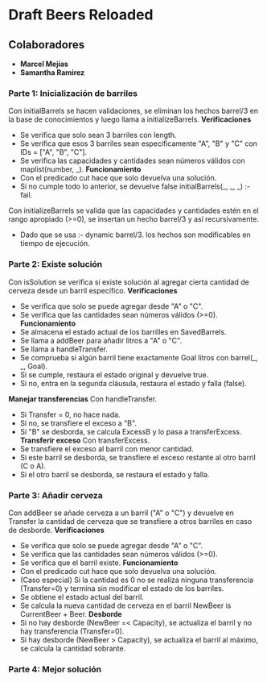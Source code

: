 # Draft Beers Reloaded

## Colaboradores

- **Marcel Mejías**
- **Samantha Ramirez**

### Parte 1: Inicialización de barriles 
Con initialBarrels se hacen validaciones, se eliminan los hechos barrel/3 en la base de conocimientos y luego llama a initializeBarrels.
**Verificaciones**
- Se verifica que solo sean 3 barriles con length.
- Se verifica que esos 3 barriles sean específicamente "A", "B" y "C" con IDs = ["A", "B", "C"].
- Se verifica las capacidades y cantidades sean números válidos con maplist(number, _).
**Funcionamiento**
- Con el predicado cut hace que solo devuelva una solución.
- Si no cumple todo lo anterior, se devuelve false initialBarrels(_, _, _) :- fail.

Con initializeBarrels se valida que las capacidades y cantidades estén en el rango apropiado (>=0), se insertan un hecho barrel/3 y así recursivamente.
- Dado que se usa :- dynamic barrel/3. los hechos son modificables en tiempo de ejecución.

### Parte 2: Existe solución
Con isSolution se verifica si existe solución al agregar cierta cantidad de cerveza desde un barril específico.
**Verificaciones**
- Se verifica que solo se puede agregar desde "A" o "C".
- Se verifica que las cantidades sean números válidos (>=0).
**Funcionamiento**
- Se almacena el estado actual de los barrilles en SavedBarrels.
- Se llama a addBeer para añadir litros a "A" o "C".
- Se llama a handleTransfer.
- Se comprueba si algún barril tiene exactamente Goal litros con barrel(_, _, Goal).
- Si se cumple, restaura el estado original y devuelve true.
- Si no, entra en la segunda cláusula, restaura el estado y falla (false).

**Manejar transferencias**
Con handleTransfer.
- Si Transfer = 0, no hace nada.
- Si no, se transfiere el exceso a "B".
- Si "B" se desborda, se calcula ExcessB y lo pasa a transferExcess.
**Transferir exceso**
Con transferExcess.
- Se transfiere el exceso al barril con menor cantidad.
- Si este barril se desborda, se transfiere el exceso restante al otro barril (C o A).
- Si el otro barril se desborda, se restaura el estado y falla.

### Parte 3: Añadir cerveza 
Con addBeer se añade cerveza a un barril ("A" o "C") y devuelve en Transfer la cantidad de cerveza que se transfiere a otros barriles en caso de desborde.
**Verificaciones**
- Se verifica que solo se puede agregar desde "A" o "C".
- Se verifica que las cantidades sean números válidos (>=0).
- Se verifica que el barril existe.
**Funcionamiento**
- Con el predicado cut hace que solo devuelva una solución.
- (Caso especial) Si la cantidad es 0 no se realiza ninguna transferencia (Transfer=0) y termina sin modificar el estado de los barriles.
- Se obtiene el estado actual del barril.
- Se calcula la nueva cantidad de cerveza en el barril NewBeer is CurrentBeer + Beer.
**Desborde**
- Si no hay desborde (NewBeer =< Capacity), se actualiza el barril y no hay transferencia (Transfer=0).
- Si hay desborde (NewBeer > Capacity), se actualiza el barril al máximo, se calcula la cantidad sobrante.

### Parte 4: Mejor solución